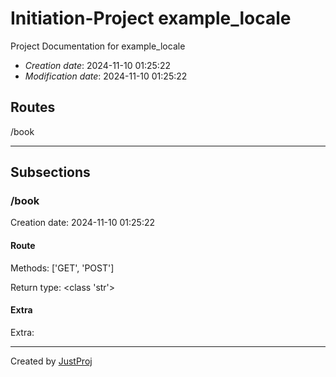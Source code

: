 # Initiation-Project example_locale
Project Documentation for example_locale

 + *Creation date*: 2024-11-10 01:25:22
 + *Modification date*: 2024-11-10 01:25:22

## Routes
/book

---

## Subsections

### /book
Creation date: 2024-11-10 01:25:22

#### Route
Methods: ['GET', 'POST']

Return type: <class 'str'>

#### Extra
Extra: 

---

Created by [JustProj](https://github.com/alexeev-prog/JustProj)
